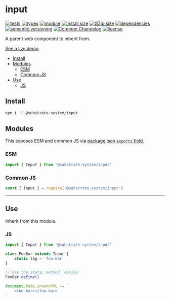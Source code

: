 # input
[![tests](https://img.shields.io/github/actions/workflow/status/substrate-system/input/nodejs.yml?style=flat-square)](https://github.com/substrate-system/input/actions/workflows/nodejs.yml)
[![types](https://img.shields.io/npm/types/@substrate-system/input?style=flat-square)](README.md)
[![module](https://img.shields.io/badge/module-ESM%2FCJS-blue?style=flat-square)](README.md)
[![install size](https://packagephobia.com/badge?p=@substrate-system/input)](https://packagephobia.com/result?p=@substrate-system/input)
[![GZip size](https://flat.badgen.net/bundlephobia/minzip/@substrate-system/input)](https://bundlephobia.com/package/@substrate-system/input)
[![dependencies](https://img.shields.io/badge/dependencies-zero-brightgreen.svg?style=flat-square)](package.json)
[![semantic versioning](https://img.shields.io/badge/semver-2.0.0-blue?logo=semver&style=flat-square)](https://semver.org/)
[![Common Changelog](https://nichoth.github.io/badge/common-changelog.svg)](./CHANGELOG.md)
[![license](https://img.shields.io/badge/license-Big_Time-blue?style=flat-square)](LICENSE)


A parent web component to inherit from.

[See a live demo](https://substrate-system.github.io/input/)

<!-- toc -->

- [Install](#install)
- [Modules](#modules)
  * [ESM](#esm)
  * [Common JS](#common-js)
- [Use](#use)
  * [JS](#js)

<!-- tocstop -->

## Install

```sh
npm i -S @substrate-system/input
```

## Modules

This exposes ESM and common JS via [package.json `exports` field](https://nodejs.org/api/packages.html#exports).

### ESM
```js
import { Input } from '@substrate-system/input'
```

### Common JS
```js
const { Input } = require('@substrate-system/input')
```

-----------------

## Use
Inherit from this module.

### JS
```js
import { Input } from '@substrate-system/input'

class FooBar extends Input {
    static tag = 'foo-bar'
}

// Use the static method `define`
FooBar.define()

document.body.innerHTML += `
    <foo-bar></foo-bar>
`
```
